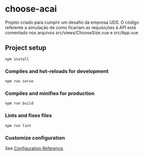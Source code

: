 # choose-acai
Projeto criado para cumprir um desafio da empresa UDS.
O código referente a simulação de como ficariam as requisições à API está comentado nos arquivos src/views/ChooseSize.vue e src/App.vue

## Project setup
```
npm install
```

### Compiles and hot-reloads for development
```
npm run serve
```

### Compiles and minifies for production
```
npm run build
```

### Lints and fixes files
```
npm run lint
```

### Customize configuration
See [Configuration Reference](https://cli.vuejs.org/config/).
